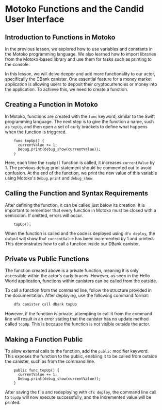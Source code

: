 # Motoko Functions and the Candid User Interface

## Introduction to Functions in Motoko

In the previous lesson, we explored how to use variables and constants in the Motoko programming language. We also learned how to import libraries from the Motoko-based library and use them for tasks such as printing to the console.

In this lesson, we will delve deeper and add more functionality to our actor, specifically the DBank canister. One essential feature for a money market application is allowing users to deposit their cryptocurrencies or money into the application. To achieve this, we need to create a function.

## Creating a Function in Motoko

In Motoko, functions are created with the `func` keyword, similar to the Swift programming language. The next step is to give the function a name, such as `topUp`, and then open a set of curly brackets to define what happens when the function is triggered.

```mo
    func topUp() {
      currentValue += 1;
      Debug.print(debug_show(currentValue));
    }
```

Here, each time the `topUp()` function is called, it increases `currentValue` by 1. The previous debug print statement should be commented out to avoid confusion. At the end of the function, we print the new value of this variable using Motoko's `Debug.print` and `debug_show`.

## Calling the Function and Syntax Requirements

After defining the function, it can be called just below its creation. It is important to remember that every function in Motoko must be closed with a semicolon. If omitted, errors will occur.

```mo
    topUp();
```

When the function is called and the code is deployed using `dfx deploy`, the output will show that `currentValue` has been incremented by 1 and printed. This demonstrates how to call a function inside our DBank canister.

## Private vs Public Functions

The function created above is a private function, meaning it is only accessible within the actor's curly braces. However, as seen in the Hello World application, functions within canisters can be called from the outside.

To call a function from the command line, follow the structure provided in the documentation. After deploying, use the following command format:

```bash
    dfx canister call dbank topUp
```

However, if the function is private, attempting to call it from the command line will result in an error stating that the canister has no update method called `topUp`. This is because the function is not visible outside the actor.

## Making a Function Public

To allow external calls to the function, add the `public` modifier keyword. This exposes the function to the public, enabling it to be called from outside the canister, such as from the command line.

```mo
    public func topUp() {
      currentValue += 1;
      Debug.print(debug_show(currentValue));
    }
```

After saving the file and redeploying with `dfx deploy`, the command line call to `topUp` will now execute successfully, and the incremented value will be printed.
